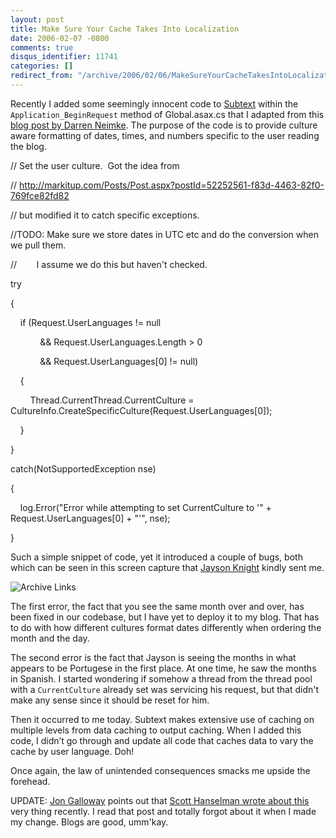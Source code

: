 ```yaml
---
layout: post
title: Make Sure Your Cache Takes Into Localization
date: 2006-02-07 -0800
comments: true
disqus_identifier: 11741
categories: []
redirect_from: "/archive/2006/02/06/MakeSureYourCacheTakesIntoLocalization.aspx/"
---
```


Recently I added some seemingly innocent code to
[Subtext](http://subtextproject.com/ "Subtext Project Website") within
the `Application_BeginRequest` method of Global.asax.cs that I adapted
from this [blog post by Darren
Neimke](http://markitup.com/Posts/Post.aspx?postId=52252561-f83d-4463-82f0-769fce82fd82 "Displaying dates and times in a local users time zone").
The purpose of the code is to provide culture aware formatting of dates,
times, and numbers specific to the user reading the blog.

// Set the user culture.  Got the idea from

//
http://markitup.com/Posts/Post.aspx?postId=52252561-f83d-4463-82f0-769fce82fd82

// but modified it to catch specific exceptions.

//TODO: Make sure we store dates in UTC etc and do the conversion when
we pull them.

//        I assume we do this but haven't checked.

try

{

    if (Request.UserLanguages != null

            && Request.UserLanguages.Length \> 0

            && Request.UserLanguages[0] != null)

    {

        Thread.CurrentThread.CurrentCulture =
CultureInfo.CreateSpecificCulture(Request.UserLanguages[0]);

    }

}

catch(NotSupportedException nse)

{

    log.Error("Error while attempting to set CurrentCulture to '" +
Request.UserLanguages[0] + "'", nse);

}

Such a simple snippet of code, yet it introduced a couple of bugs, both
which can be seen in this screen capture that [Jayson
Knight](http://jaysonknight.com/blog/ "Jayson Knight's Blog") kindly
sent me.

![Archive Links](https://haacked.com/images/AchiveLinksCapture.Jpg)

The first error, the fact that you see the same month over and over, has
been fixed in our codebase, but I have yet to deploy it to my blog. That
has to do with how different cultures format dates differently when
ordering the month and the day.

The second error is the fact that Jayson is seeing the months in what
appears to be Portugese in the first place. At one time, he saw the
months in Spanish. I started wondering if somehow a thread from the
thread pool with a `CurrentCulture` already set was servicing his
request, but that didn't make any sense since it should be reset for
him.

Then it occurred to me today. Subtext makes extensive use of caching on
multiple levels from data caching to output caching. When I added this
code, I didn’t go through and update all code that caches data to vary
the cache by user language. Doh!

Once again, the law of unintended consequences smacks me upside the
forehead.

UPDATE: [Jon
Galloway](http://weblogs.asp.net/jgalloway/ "Jon Galloway's Blog")
points out that [Scott Hanselman wrote about
this](http://www.hanselman.com/blog/CachingInASPNETVaryByParamMayNeedVaryByHeader.aspx "Cache Vary by param")
very thing recently. I read that post and totally forgot about it when I
made my change. Blogs are good, umm'kay.

